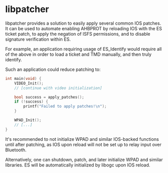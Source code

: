 # libpatcher

libpatcher provides a solution to easily apply several common IOS patches.
It can be used to automate enabling AHBPROT by reloading IOS with the ES ticket patch,
to apply the negation of ISFS permissions, and to disable signature verification within ES.

For example, an application requiring usage of ES_Identify would require all of the above
in order to load a ticket and TMD manually, and then truly identify.

Such an application could reduce patching to:

```c
int main(void) {
    VIDEO_Init();
    // [continue with video initialization]

    bool success = apply_patches();
    if (!success) {
        printf("Failed to apply patches!\n");
    }

    WPAD_Init();
    // [...]
}
```

It's recommended to not initialize WPAD and similar IOS-backed functions until after patching,
as IOS upon reload will not be set up to relay input over Bluetooth.

Alternatively, one can shutdown, patch, and later initialize WPAD and similar libraries. ES will be automatically initialized by libogc upon IOS reload.
